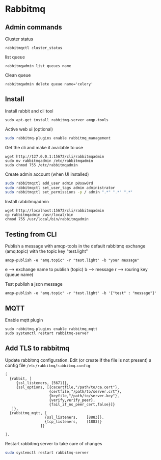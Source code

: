 # Rabbitmq

## Admin commands

Cluster status
```
rabbitmqctl cluster_status
```

list queue
```
rabbitmqadmin list queues name
```

Clean queue
```
rabbitmqadmin delete queue name='celery'
```

## Install

Install rabbit and cli tool
```
sudo apt-get install rabbitmq-server amqp-tools
```

Active web ui (optional)
```bash
sudo rabbitmq-plugins enable rabbitmq_management
```

Get the cli and make it available to use
```
wget http://127.0.0.1:15672/cli/rabbitmqadmin
sudo mv rabbitmqadmin /etc/rabbitmqadmin
sudo chmod 755 /etc/rabbitmqadmin
```

Create admin account (when UI installed)
```bash
sudo rabbitmqctl add_user admin p@ssw0rd
sudo rabbitmqctl set_user_tags admin administrator
sudo rabbitmqctl set_permissions -p / admin ".*" ".*" ".*"
```

Install rabbitmqadmin
```
wget http://localhost:15672/cli/rabbitmqadmin
cp rabbitmqadmin /usr/local/bin
chmod 755 /usr/local/bin/rabbitmqadmin
```

## Testing from CLI

Publish a message with amqp-tools in the default rabbitmq exchange (amq.topic) with the topic key "test.light"
```
amqp-publish -e "amq.topic" -r "test.light" -b "your message"
```
e --> exchange name to publish (topic)
b --> message
r --> rouring key (queue name)

Test publish a json message
```
amqp-publish -e "amq.topic" -r "test.light" -b '{"test" : "message"}'
```

## MQTT

Enable mqtt plugin
```
sudo rabbitmq-plugins enable rabbitmq_mqtt
sudo systemctl restart rabbitmq-server
```

## Add TLS to rabbitmq

Update rabbitmq configuration. Edit (or create if the file is not present) a config file `/etc/rabbitmq/rabbitmq.config`
```
[
  {rabbit, [
     {ssl_listeners, [5671]},
     {ssl_options, [{cacertfile,"/path/to/ca.cert"},
                    {certfile,"/path/to/server.crt"},
                    {keyfile,"/path/to/server.key"},
                    {verify,verify_peer},
                    {fail_if_no_peer_cert,false}]}
   ]},
  {rabbitmq_mqtt, [
                  {ssl_listeners,    [8883]},
                  {tcp_listeners,    [1883]}
                ]}

].
```

Restart rabbitmq server to take care of changes
```bash
sudo systemctl restart rabbitmq-server
```
